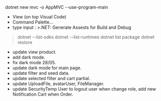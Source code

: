 dotnet new mvc -o AppMVC --use-program-main

- View (on top Visual Code)
- Command Palette...
- type input : >.NET: Generate Assests for Build and Debug

> dotnet --list-sdks
> dotnet --list-runtimes
> dotnet list package
> dotnet restore

- update view product.
- add dark mode.
- fix dark mode 28/05.
- update dark mode for main page.
- update filter and seed data.
- update selected filter and cart partial.
- update UploadFile, avatarUser, FileManager.
- update SecurityTemp User to logout user when change role, add new Notification Cart when Order.
